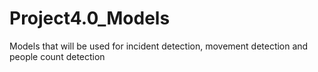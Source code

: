 # Project4.0_Models
Models that will be used for incident detection, movement detection and people count detection
